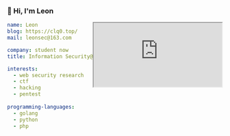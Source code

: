 ### 👋 Hi, I'm Leon

<iframe align="right" src="https://github-readme-stats.vercel.app/api?username=Le0nsec&count_private=true&theme=buefy"></iframe>

``` yaml
name: Leon
blog: https://clq0.top/
mail: leonsec@163.com

company: student now
title: Information Security@NJUPT

interests:
  - web security research
  - ctf
  - hacking
  - pentest
  
programming-languages:
  - golang
  - python
  - php
```

<!--
![Leonsec's GitHub stats](https://github-readme-stats.vercel.app/api?username=Le0nsec&count_private=true&theme=buefy)
-->


<!--
![Top Langs](https://github-readme-stats.vercel.app/api/top-langs/?username=Le0nsec&layout=compact&theme=buefy)
-->

<!--
**Le0nsec/Le0nsec** is a ✨ _special_ ✨ repository because its `README.md` (this file) appears on your GitHub profile.

Here are some ideas to get you started:

- 🔭 I’m currently working on ...
- 🌱 I’m currently learning ...
- 👯 I’m looking to collaborate on ...
- 🤔 I’m looking for help with ...
- 💬 Ask me about ...
- 📫 How to reach me: ...
- 😄 Pronouns: ...
- ⚡ Fun fact: ...
-->
